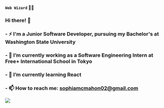 **`Web Wizard` :woman_technologist:**

### Hi there! 👋
### - ⚡ I'm a Junior Software Developer, pursuing my Bachelor's at Washington State University
### - 🔭 I’m currently working as a Software Engineering Intern at Free+ International School in Tokyo
### - 🌱 I’m currently learning React
### - 📫 How to reach me: sophiamcmahon02@gmail.com 


<img src = "https://github-readme-stats.vercel.app/api?username=SophiaMcMahon&&show_icons=true&title_color=ffffff&icon_color=bb2acf&text_color=daf7dc&bg_color=151515">
